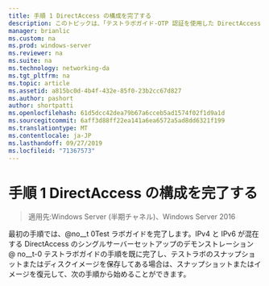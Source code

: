 ```yaml
---
title: 手順 1 DirectAccess の構成を完了する
description: このトピックは、「テストラボガイド-OTP 認証を使用した DirectAccess のデモンストレーション」と「RSA SecurID for Windows Server 2016」に含まれています。
manager: brianlic
ms.custom: na
ms.prod: windows-server
ms.reviewer: na
ms.suite: na
ms.technology: networking-da
ms.tgt_pltfrm: na
ms.topic: article
ms.assetid: a815bc0d-4b4f-432e-85f0-23b2cc67d827
ms.author: pashort
author: shortpatti
ms.openlocfilehash: 61d5dcc42dea79b67a6cceb5ad1574f02f1d9a1d
ms.sourcegitcommit: 6aff3d88ff22ea141a6ea6572a5ad8dd6321f199
ms.translationtype: MT
ms.contentlocale: ja-JP
ms.lasthandoff: 09/27/2019
ms.locfileid: "71367573"
---
```

# <a name="step-1-complete-the-directaccess-configuration"></a>手順 1 DirectAccess の構成を完了する

>適用先:Windows Server (半期チャネル)、Windows Server 2016

最初の手順では、@no__t 0Test ラボガイドを完了します。IPv4 と IPv6 が混在する DirectAccess のシングルサーバーセットアップのデモンストレーション @ no__t-0 テストラボガイドの手順を既に完了し、テストラボのスナップショットまたはディスクイメージを保存してある場合は、スナップショットまたはイメージを復元して、次の手順から始めることができます。  
  


